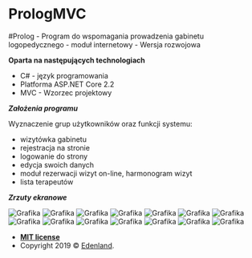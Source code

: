 # PrologMVC

#Prolog - Program do wspomagania prowadzenia gabinetu logopedycznego - moduł internetowy - Wersja rozwojowa

**Oparta na następujących technologiach**

- C# - język programowania
- Platforma ASP.NET Core 2.2
- MVC - Wzorzec projektowy

***Założenia programu***

Wyznaczenie grup użytkowników oraz funkcji systemu:
- wizytówka gabinetu
- rejestracja na stronie
- logowanie do strony
- edycja swoich danych
- moduł rezerwacji wizyt on-line, harmonogram wizyt
- lista terapeutów


***Zrzuty ekranowe***

![Grafika](http://edenland.pl/adi/PrologInt01.PNG)
![Grafika](http://edenland.pl/adi/PrologInt02.PNG)
![Grafika](http://edenland.pl/adi/PrologInt03.PNG)
![Grafika](http://edenland.pl/adi/PrologInt04.PNG)
![Grafika](http://edenland.pl/adi/PrologInt05.PNG)
![Grafika](http://edenland.pl/adi/PrologInt06.PNG)
![Grafika](http://edenland.pl/adi/PrologInt07.PNG)
![Grafika](http://edenland.pl/adi/PrologInt08.PNG)
![Grafika](http://edenland.pl/adi/PrologInt09.PNG)
![Grafika](http://edenland.pl/adi/PrologInt10.PNG)
![Grafika](http://edenland.pl/adi/PrologInt11.PNG)
![Grafika](http://edenland.pl/adi/PrologInt12.PNG)
![Grafika](http://edenland.pl/adi/PrologInt13.PNG)
![Grafika](http://edenland.pl/adi/PrologInt14.PNG)

- **[MIT license](http://opensource.org/licenses/mit-license.php)**
- Copyright 2019 © <a href="http://edenland.pl" target="_blank">Edenland</a>.
